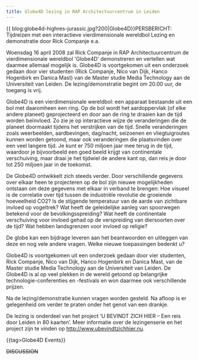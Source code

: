 ```yaml
---
title: Globe4D lezing in RAP Architectuurcentrum in Leiden
---
```

{{  blog:globe4d-highres-jurassic.jpg?200|Globe4D}}PERSBERICHT: Tijdreizen met een interactieve vierdimensionale wereldbol Lezing en demonstratie door Rick Companje e.a. 
 
Woensdag 16 april 2008 zal Rick Companje in RAP Architectuurcentrum de vierdimensionale wereldbol 'Globe4D' demonstreren en vertellen wat daarmee allemaal mogelijk is. Globe4D is voortgekomen uit een onderzoek gedaan door vier studenten (Rick Companje, Nico van Dijk, Hanco Hogenbirk en Danica Mast) van de Master studie Media Technology aan de Universiteit van Leiden. De lezing/demonstratie begint om 20.00 uur, de toegang is vrij.
 
Globe4D is een vierdimensionale wereldbol: een apparaat bestaande uit een bol met daaromheen een ring. Op de bol wordt het aardoppervlak (of elke andere planeet) geprojecteerd en door aan de ring te draaien kan de tijd worden beïnvloed. Zo zie je op interactieve wijze de veranderingen die de planeet doormaakt tijdens het verstrijken van de tijd. Snelle veranderingen zoals weerbeelden, aardbevingen, dag/nacht, seizoenen en vliegtuigroutes kunnen worden getoond, maar ook veranderingen die plaatsvinden over een veel langere tijd. Je kunt er 750 miljoen jaar mee terug in de tijd, waardoor je bijvoorbeeld een goed beeld krijgt van continentale verschuiving, maar draai je het tijdwiel de andere kant op, dan reis je door tot 250 miljoen jaar in de toekomst.
 
De Globe4D ontwikkelt zich steeds verder. Door verschillende gegevens over elkaar heen te projecteren op de bol zijn nieuwe mogelijkheden ontstaan om deze gegevens met elkaar in verband te brengen: Hoe visueel is de correlatie over tijd tussen de industriële revolutie de groeiende hoeveelheid CO2? Is de stijgende temperatuur van de aarde van zichtbare invloed op vogeltrek? Wat heeft de geleidelijke aanleg van spoorwegen betekend voor de bevolkingsspreiding? Wat heeft de continentale verschuiving voor invloed gehad op de verspreiding van diersoorten over de tijd? Wat hebben landsgrenzen voor invloed op religie?
 
De globe kan een bijdrage leveren aan het beantwoorden en uitleggen van deze en nog vele andere vragen. Welke nieuwe toepassingen bedenkt u?
 
Globe4D is voortgekomen uit een onderzoek gedaan door vier studenten, Rick Companje, Nico van Dijk, Hanco Hogenbirk en Danica Mast, van de Master studie Media Technology aan de Universiteit van Leiden. De Globe4D is al op veel plekken in de wereld getoond op belangrijke technologie-conferenties en -festivals en won daarmee ook verschillende prijzen.
 
Na de lezing/demonstratie kunnen vragen worden gesteld. Na afloop is er gelegenheid om verder te praten onder het genot van een drankje.
 
De lezing is onderdeel van het project ‘U BEVINDT ZICH HIER – Een reis door Leiden in 80 kaarten’. Meer informatie over de lezingenserie en het project zijn te vinden op http://www.ubevindtzichhier.nu. 
 
{{tag>Globe4D Events}}

~~DISCUSSION~~
